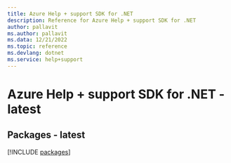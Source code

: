 ```yaml
---
title: Azure Help + support SDK for .NET
description: Reference for Azure Help + support SDK for .NET
author: pallavit
ms.author: pallavit
ms.data: 12/21/2022
ms.topic: reference
ms.devlang: dotnet
ms.service: help+support
---
```

# Azure Help + support SDK for .NET - latest
## Packages - latest
[!INCLUDE [packages](help-+-support-index.md)]
